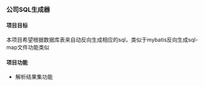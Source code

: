 ### 公司SQL生成器

#### 项目目标

本项目希望根据数据库表来自动反向生成相应的sql，类似于mybatis反向生成sql-map文件功能类似

#### 项目功能

* 解析结果集功能



